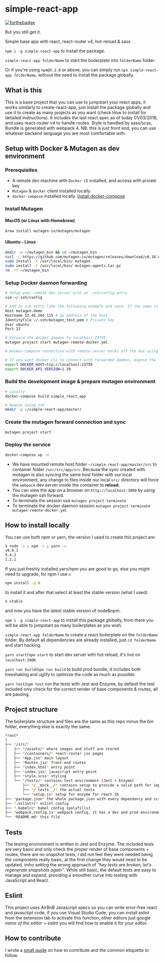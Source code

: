 # simple-react-app

[![forthebadge](https://forthebadge.com/images/badges/you-didnt-ask-for-this.svg)](https://forthebadge.com)

But you still get it.

Simple base app with react, react-router v4, hot-reload &amp; sass.

`npm i -g simple-react-app` to install the package.

`simple-react-app folderName` to start the boilerplate into `folderName` folder.

Or if you're using `npm@5.2.0` or above, you can simply run `npx simple-react-app folderName`, without the need to install the package globally.

## What is this

This is a base project that you can use to jumpstart your react apps, it works similarly to create-react-app, just install the package globally and use it to create as many projects as you want (check How to install for detailed instructions).
It includes the last react spec as of today 01/03/2018, and uses react-router v4 to handle routes.
Style is handled by sass/scss, Bundle is generated with webpack 4.
NB: this is just front end, you can use whatever backend language you are most comfortable with.

## Setup with Docker & Mutagen as dev environment

### Prerequisites

- A remote dev machine with `Docker CE` installed, and access with private key.
- `Mutagen` & `docker` client installed locally.
- `docker-compose` installed locally. [Install docker-compose](https://docs.docker.com/compose/install/)

### Install Mutagen

#### MacOS (or Linux with Homebrew)

```Bash
brew install mutagen-io/mutagen/mutagen
```

#### Ubuntu - Linux

```Bash
mkdir -p ~/mutagen_bin && cd ~/mutagen_bin
curl -L https://github.com/mutagen-io/mutagen/releases/download/v0.10.0/mutagen_linux_amd64_v0.10.0.tar.gz | tar xz
sudo install -t /usr/local/bin/ mutagen
sudo install -t /usr/local/bin/ mutagen-agents.tar.gz
rm -rf ~/mutagen_bin
```

### Setup Docker daemon forwarding

```Bash
# Setup your remote dev server with an .ssh/config entry
vim ~/.ssh/config

# Add an ssh entry like the following example and save. If the name is different to mutagen.demo you should also replace with correct name on mutagen.yml & mutagen-remote-docker.yml
Host mutagen.demo
Hostname 52.45.204.115 # Ip address of the host
IdentityFile ~/.ssh/mutagen_test.pem # Private key
User ubuntu
Port 22

# Forward the docker daemon to localhost:23750
mutagen project start mutagen-remote-docker.yml

# Docker-compose connection with remote server works off the box using DOCKER_ variables from .env file. Replace values according to your preferences.

# If you want docker cli to connect with forwarded daemon, expose the following environment variables.
export DOCKER_HOST=tcp://localhost:23750
export DOCKER_API_VERSION=1.39
```

### Build the development image & prepare mutagen environment

```Bash
# Locally
docker-compose build simple_react_app

# Remote using ssh
mkdir -p ~/simple-react-app/master/
```

### Create the mutagen forward connection and sync

```Bash
mutagen project start
```

### Deploy the service

```Bash
docker-compose up -d
```

- We have mounted remote host folder `~/simple-react-app/master/src` to container folder `/usr/src/app/src`. Because the sync created with mutagen is also syncing the same host folder with our local environment, any change to files inside our local `src/` directory will force the `webpack` dev server inside the container to __reload.__
- You can view the app on a browser on `http://localhost:3000` by using the mutagen ssh forward.
- To terminate the session use `mutagen project terminate`
- To terminate the docker daemon session `mutagen project terminate mutagen-remote-docker.yml`

## How to install locally

You can use both npm or yarn, the version I used to create this project are:

```Bash
$ node -v ; npm -v ; yarn -v
v8.8.1
5.4.2
1.2.1
```

If you just freshly installed yarn/npm you are good to go, else you might need to upgrade, for npm I use `n`

```Bash
npm install -g n
```

to install it and after that select at least the stable version (what I used).

```Bash
n stable
```

and now you have the latest stable version of node&npm.

`npm i -g simple-react-app` to install this package globally, from there you will be able to jumpstart as many boilerplates as you wish.

`simple-react-app folderName` to create a react boilerplate on the `folderName` folder. By default all dependencies are already installed, just `cd folderName` and start hacking.

`yarn start`/`npm start` to start dev server with hot reload, it's live on `localhost:3000`.

`yarn run build`/`npm run build` to build prod bundle, it includes both treeshaking and uglify to optimize the code as much as possible.

`yarn test`/`npm test` run the tests with Jest and Enzyme, by default the test included only check for the correct render of base components & routes, all are passing.

## Project structure

The boilerplate structure and files are the same as this repo minus the *bin* folder, everything else is exactly the same.

```Bash
*root*
|
├── */src/*
│   ├── */assets/* where images and stuff are stored
│   ├── */containers/* react-router jsx pages
│   ├── *App.jsx* main layout
│   ├── *Routes.jsx* front-end routes
│   ├── *index.html* entry point
│   ├── *index.jsx* javascript entry point
│   ├── *style.scss* styling
│   └── */tests/* contains test environment (Jest + Enzyme)
│       ├── */__mock__/* contains setup to provide a valid path for imports
│       ├── */_tests__/* the actual tests
│       └── *setup.js* setup for enzyme for react 16
├── *package.json* the whole package.json with every dependency and script, nothing is kept hidden
├── *.eslintrc* eslint config
├── *.babelrc* babel config (polyfills)
├── *webpack.config.js* webpack config, it has a dev and prod environment
└── *README.md* this file
```

## Tests

The testing environment is written in Jest and Enzyme.
The included tests are very basic and only check the proper render of base components + routes, there are no snapshot tests, I did not feel they were needed being the components really basic, at the first change they would need to be updated, imho setting the wrong approach of _"hey tests are broken, let's regenerate snapshots again"_.
While still basic, the default tests are easy to manage and expand, providing a smoother curve into testing with JavaScript and React.

## Eslint

This project uses AirBnB Javascript specs so you can write error-free react and javasctipt code, if you use Visual Studio Code, you can install eslint from the extension tab to activate this function, other editors just google _name of the editor + eslint_ you will find how to enable it for your editor.

## How to contribute

I wrote a [small guide](https://medium.com/@francesco.agnoletto/how-to-not-f-up-your-local-files-with-git-part-1-e0756c88fd3c) on how to contribute and the common etiquette to follow.
